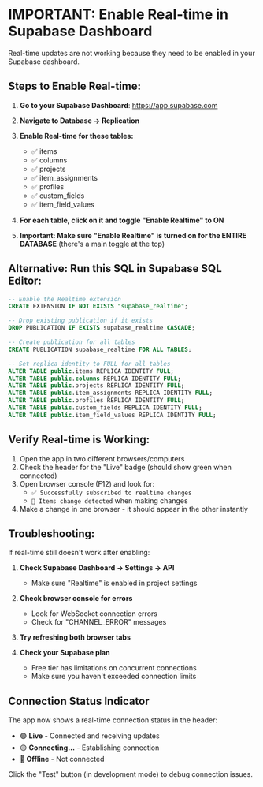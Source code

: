 # IMPORTANT: Enable Real-time in Supabase Dashboard

Real-time updates are not working because they need to be enabled in your Supabase dashboard. 

## Steps to Enable Real-time:

1. **Go to your Supabase Dashboard**: https://app.supabase.com

2. **Navigate to Database → Replication**

3. **Enable Real-time for these tables:**
   - ✅ items
   - ✅ columns  
   - ✅ projects
   - ✅ item_assignments
   - ✅ profiles
   - ✅ custom_fields
   - ✅ item_field_values

4. **For each table, click on it and toggle "Enable Realtime" to ON**

5. **Important: Make sure "Enable Realtime" is turned on for the ENTIRE DATABASE** (there's a main toggle at the top)

## Alternative: Run this SQL in Supabase SQL Editor:

```sql
-- Enable the Realtime extension
CREATE EXTENSION IF NOT EXISTS "supabase_realtime";

-- Drop existing publication if it exists
DROP PUBLICATION IF EXISTS supabase_realtime CASCADE;

-- Create publication for all tables
CREATE PUBLICATION supabase_realtime FOR ALL TABLES;

-- Set replica identity to FULL for all tables
ALTER TABLE public.items REPLICA IDENTITY FULL;
ALTER TABLE public.columns REPLICA IDENTITY FULL;
ALTER TABLE public.projects REPLICA IDENTITY FULL;
ALTER TABLE public.item_assignments REPLICA IDENTITY FULL;
ALTER TABLE public.profiles REPLICA IDENTITY FULL;
ALTER TABLE public.custom_fields REPLICA IDENTITY FULL;
ALTER TABLE public.item_field_values REPLICA IDENTITY FULL;
```

## Verify Real-time is Working:

1. Open the app in two different browsers/computers
2. Check the header for the "Live" badge (should show green when connected)
3. Open browser console (F12) and look for:
   - `✅ Successfully subscribed to realtime changes`
   - `🔄 Items change detected` when making changes
4. Make a change in one browser - it should appear in the other instantly

## Troubleshooting:

If real-time still doesn't work after enabling:

1. **Check Supabase Dashboard → Settings → API**
   - Make sure "Realtime" is enabled in project settings

2. **Check browser console for errors**
   - Look for WebSocket connection errors
   - Check for "CHANNEL_ERROR" messages

3. **Try refreshing both browser tabs**

4. **Check your Supabase plan**
   - Free tier has limitations on concurrent connections
   - Make sure you haven't exceeded connection limits

## Connection Status Indicator

The app now shows a real-time connection status in the header:
- 🟢 **Live** - Connected and receiving updates
- 🟡 **Connecting...** - Establishing connection
- 🔴 **Offline** - Not connected

Click the "Test" button (in development mode) to debug connection issues.